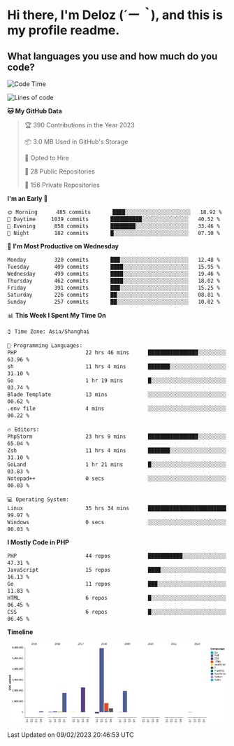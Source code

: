 # **Hi there, I'm Deloz (*´ー｀*), and this is my profile readme.**
<!--  [![Profile views](https://gpvc.arturio.dev/dank-del)](https://github.com/dank-del) -->
## **What languages you use and how much do you code?**

<!--START_SECTION:waka-->
![Code Time](http://img.shields.io/badge/Code%20Time-804%20hrs%2036%20mins-blue)

![Lines of code](https://img.shields.io/badge/From%20Hello%20World%20I%27ve%20Written-13%20Million%20lines%20of%20code-blue)

**🐱 My GitHub Data** 

> 🏆 390 Contributions in the Year 2023
 > 
> 📦 3.0 MB Used in GitHub's Storage 
 > 
> 💼 Opted to Hire
 > 
> 📜 28 Public Repositories 
 > 
> 🔑 156 Private Repositories  
 > 
**I'm an Early 🐤** 

```text
🌞 Morning      485 commits       ████░░░░░░░░░░░░░░░░░░░░░   18.92 % 
🌆 Daytime     1039 commits       ██████████░░░░░░░░░░░░░░░   40.52 % 
🌃 Evening      858 commits       ████████░░░░░░░░░░░░░░░░░   33.46 % 
🌙 Night        182 commits       █░░░░░░░░░░░░░░░░░░░░░░░░   07.10 % 

```
📅 **I'm Most Productive on Wednesday** 

```text
Monday         320 commits       ███░░░░░░░░░░░░░░░░░░░░░░   12.48 % 
Tuesday        409 commits       ████░░░░░░░░░░░░░░░░░░░░░   15.95 % 
Wednesday      499 commits       ████░░░░░░░░░░░░░░░░░░░░░   19.46 % 
Thursday       462 commits       ████░░░░░░░░░░░░░░░░░░░░░   18.02 % 
Friday         391 commits       ███░░░░░░░░░░░░░░░░░░░░░░   15.25 % 
Saturday       226 commits       ██░░░░░░░░░░░░░░░░░░░░░░░   08.81 % 
Sunday         257 commits       ██░░░░░░░░░░░░░░░░░░░░░░░   10.02 % 

```


📊 **This Week I Spent My Time On** 

```text
⌚︎ Time Zone: Asia/Shanghai

💬 Programming Languages: 
PHP                      22 hrs 46 mins      ████████████████░░░░░░░░░   63.96 % 
sh                       11 hrs 4 mins       ███████░░░░░░░░░░░░░░░░░░   31.10 % 
Go                       1 hr 19 mins        █░░░░░░░░░░░░░░░░░░░░░░░░   03.74 % 
Blade Template           13 mins             ░░░░░░░░░░░░░░░░░░░░░░░░░   00.62 % 
.env file                4 mins              ░░░░░░░░░░░░░░░░░░░░░░░░░   00.22 % 

🔥 Editors: 
PhpStorm                 23 hrs 9 mins       ████████████████░░░░░░░░░   65.04 % 
Zsh                      11 hrs 4 mins       ███████░░░░░░░░░░░░░░░░░░   31.10 % 
GoLand                   1 hr 21 mins        █░░░░░░░░░░░░░░░░░░░░░░░░   03.83 % 
Notepad++                0 secs              ░░░░░░░░░░░░░░░░░░░░░░░░░   00.03 % 

💻 Operating System: 
Linux                    35 hrs 34 mins      █████████████████████████   99.97 % 
Windows                  0 secs              ░░░░░░░░░░░░░░░░░░░░░░░░░   00.03 % 

```

**I Mostly Code in PHP** 

```text
PHP                      44 repos            ███████████░░░░░░░░░░░░░░   47.31 % 
JavaScript               15 repos            ████░░░░░░░░░░░░░░░░░░░░░   16.13 % 
Go                       11 repos            ███░░░░░░░░░░░░░░░░░░░░░░   11.83 % 
HTML                     6 repos             █░░░░░░░░░░░░░░░░░░░░░░░░   06.45 % 
CSS                      6 repos             █░░░░░░░░░░░░░░░░░░░░░░░░   06.45 % 

```


**Timeline**

![Chart not found](https://raw.githubusercontent.com/deloz/deloz/main/charts/bar_graph.png) 


 Last Updated on 09/02/2023 20:46:53 UTC
<!--END_SECTION:waka-->
